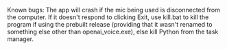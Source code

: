 Known bugs: The app will crash if the mic being used is disconnected from the computer. If it doesn't respond to clicking Exit, use kill.bat to kill the program if using the prebuilt release (providing that it wasn't renamed to something else other than openai_voice.exe), else kill Python from the task manager.
